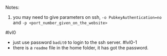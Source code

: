 Notes: 
1. you may need to give parameters on ssh, `-o PubkeyAuthentication=no` and `-p <port_number_given_on_the_website>`

#lvl0
 - just use password `badit0` to login to the ssh server.
#lvl0-1
 - there is a `readme` file in the home folder, it has got the password.
